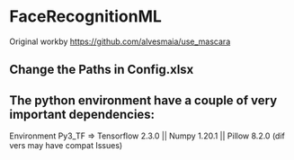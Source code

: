 
# FaceRecognitionML
Original workby https://github.com/alvesmaia/use_mascara

## Change the Paths in Config.xlsx

## The python environment have a couple of very important dependencies:

  Environment Py3_TF => Tensorflow 2.3.0 || Numpy 1.20.1 || Pillow 8.2.0 (dif vers may have compat Issues)

